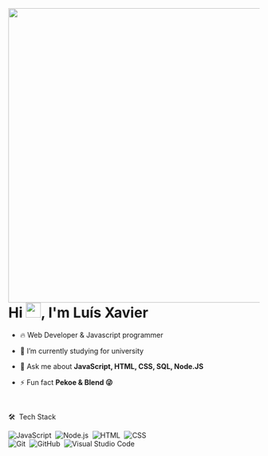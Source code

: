 <img align="right" height="590em" src="https://raw.githubusercontent.com/gist/xaviluisxavier/c92af58e649b04959d2485f3533b6548/raw/229256b0331c03265614b33e7136419fcf2ecf4c/githubcard.svg"/>
<h1 align="left">Hi <img src="https://raw.githubusercontent.com/kaueMarques/kaueMarques/master/hi.gif" height="30px">, I'm Luís Xavier</h1>



- 🔥  Web Developer & Javascript programmer

- 🔭 I’m currently studying for university

- 💬 Ask me about **JavaScript, HTML, CSS, SQL, Node.JS**

- ⚡ Fun fact **Pekoe & Blend 😜**

<br>

 🛠 &nbsp;Tech Stack

![JavaScript](https://img.shields.io/badge/-JavaScript-05122A?style=flat&logo=javascript)&nbsp;
![Node.js](https://img.shields.io/badge/-Node.js-05122A?style=flat&logo=node.js)&nbsp;
![HTML](https://img.shields.io/badge/-HTML-05122A?style=flat&logo=HTML5)&nbsp;
![CSS](https://img.shields.io/badge/-CSS-05122A?style=flat&logo=CSS3&logoColor=1572B6)&nbsp;
<br>
![Git](https://img.shields.io/badge/-Git-05122A?style=flat&logo=git)&nbsp;
![GitHub](https://img.shields.io/badge/-GitHub-05122A?style=flat&logo=github)&nbsp;
![Visual Studio Code](https://img.shields.io/badge/-Visual%20Studio%20Code-05122A?style=flat&logo=visual-studio-code&logoColor=007ACC)&nbsp;


<br><br>
